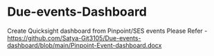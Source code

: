 # Due-events-Dashboard
Create Quicksight dashboard from Pinpoint/SES events
Please Refer - https://github.com/Satya-Git3105/Due-events-dashboard/blob/main/Pinpoint-Event-dashboard.docx 
